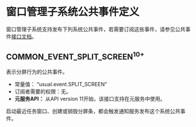 # 窗口管理子系统公共事件定义
窗口管理子系统支持发布下列系统公共事件，若需要订阅这些事件，请参见公共事件[接口文档](../js-apis-commonEventManager.md)。

## COMMON_EVENT_SPLIT_SCREEN<sup>10+</sup>
表示分屏行为的公共事件。

- 常量值： “usual.event.SPLIT_SCREEN”
- 订阅者需要的权限：无。
- **元服务API：** 从API version 11开始，该接口支持在元服务中使用。

启动最近任务窗口、创建或销毁分屏条，都会触发通知服务发布这个系统公共事件。

